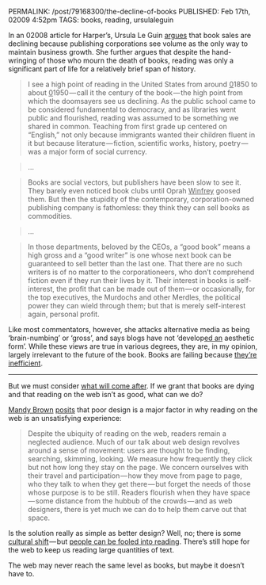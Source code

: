 PERMALINK: /post/79168300/the-decline-of-books
PUBLISHED: Feb 17th, 02009 4:52pm
TAGS: books, reading, ursulaleguin

In an 02008 article for <span class='magazine'>Harper’s</span>,
<span class='person'>Ursula Le Guin</span> [argues][ulgh] that book sales are
declining because publishing corporations see volume as the only way to
maintain business growth. She further argues that despite the hand-wringing of
those who mourn the death of books, reading was only a significant part of life
for a relatively brief span of history.

 [ulgh]: http://www.harpers.org/archive/2008/02/0081907 "Ursula Le Guin: ‘Staying awake: Notes on the alleged decline of reading’"

> I see a high point of reading in the United States from around
> <ins>0</ins>1850 to about <ins>0</ins>1950 — call it the century of the
> book — the high point from which the doomsayers see us declining. As the
> public school came to be considered fundamental to democracy, and as
> libraries went public and flourished, reading was assumed to be something we
> shared in common. Teaching from first grade up centered on “English,” not
> only because immigrants wanted their children fluent in it but because
> literature — fiction, scientific works, history, poetry — was a major form of
> social currency.

> …

> Books are social vectors, but publishers have been slow to see it. They
> barely even noticed book clubs until <span class='person'>Oprah
> <ins>Winfrey</ins></span> goosed them. But then the stupidity of the
> contemporary, corporation-owned publishing company is fathomless: they think
> they can sell books as commodities.

> …

> In those departments, beloved by the <abbr class='smallcaps'>CEO</abbr>s, a
> “good book” means a high gross and a “good writer” is one whose next book can
> be guaranteed to sell better than the last one. That there are no such
> writers is of no matter to the corporationeers, who don’t comprehend fiction
> even if they run their lives by it. Their interest in books is self-interest,
> the profit that can be made out of them — or occasionally, for the top
> executives, the Murdochs and other Merdles, the political power they can
> wield through them; but that is merely self-interest again, personal profit.

Like most commentators, however, she attacks alternative media as being
‘brain-numbing’ or ‘gross’, and says blogs have not ‘develop<ins>ed an</ins>
aesthetic form’. While these views are true in various degrees, they are, in my
opinion, largely irrelevant to the future of the book. Books are failing
because [they’re inefficient][rcbk].

 [rcbk]: http://ratafia.info/post/72804685/digital-goods-and-analog-books

* * *

But we must consider [what will come after][rcwj]. If we grant that books are
dying and that reading on the web isn’t as good, what can we do?

 [rcwj]: http://ratafia.info/post/74443947/the-web-and-journalism

[<span class='person'>Mandy Brown</span>][mb] [posits][mbala] that poor design
is a major factor in why reading on the web is an unsatisfying experience:

 [mb]: http://aworkinglibrary.com/ "Mandy Brown’s homepage"
 [mbala]: http://alistapart.com/articles/indefenseofreaders "‘In Defense of Readers’"

> Despite the ubiquity of reading on the web, readers remain a neglected
> audience. Much of our talk about web design revolves around a sense of
> movement: users are thought to be finding, searching, skimming, looking. We
> measure how frequently they click but not how long they stay on the page. We
> concern ourselves with their travel and participation — how they move from
> page to page, who they talk to when they get there — but forget the needs of
> those whose purpose is to be still. Readers flourish when they have
> space — some distance from the hubbub of the crowds — and as web designers,
> there is yet much we can do to help them carve out that space.

Is the solution really as simple as better design? Well, no; there is some
[cultural shift][ncat] — but [people can be fooled into reading][jsat]. There’s
still hope for the web to keep us reading large quantities of text.

 [jsat]: http://arstechnica.com/gadgets/news/2009/02/the-once-and-future-e-book.ars "John Siracusa: ‘The once and future e-book: reading in the digital age"
 [ncat]: http://www.theatlantic.com/doc/print/200807/google "Nicholas Carr: ‘Is Google Making Us Stupid?’"

The web may never reach the same level as books, but maybe it doesn’t have to.
